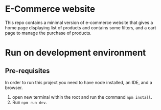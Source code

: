 # E-Commerce website

This repo contains a minimal version of e-commerce website that gives a home page displaying list of products and contains some filters, and a cart page to manage the purchase of products.

# Run on development environment

## Pre-requisites

In order to run this project you need to have node installed, an IDE, and a browser.

1. open new terminal within the root and run the command `npm install`.
2. Run `npm run dev`.
